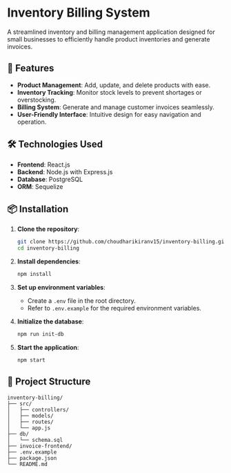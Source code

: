 # Inventory Billing System

A streamlined inventory and billing management application designed for small businesses to efficiently handle product inventories and generate invoices.

## 🚀 Features

- **Product Management**: Add, update, and delete products with ease.
- **Inventory Tracking**: Monitor stock levels to prevent shortages or overstocking.
- **Billing System**: Generate and manage customer invoices seamlessly.
- **User-Friendly Interface**: Intuitive design for easy navigation and operation.

## 🛠️ Technologies Used

- **Frontend**: React.js
- **Backend**: Node.js with Express.js
- **Database**: PostgreSQL
- **ORM**: Sequelize

## 📦 Installation

1. **Clone the repository**:

   ```bash
   git clone https://github.com/choudharikiranv15/inventory-billing.git
   cd inventory-billing
   ```

2. **Install dependencies**:

   ```bash
   npm install
   ```

3. **Set up environment variables**:

   - Create a `.env` file in the root directory.
   - Refer to `.env.example` for the required environment variables.

4. **Initialize the database**:

   ```bash
   npm run init-db
   ```

5. **Start the application**:
   ```bash
   npm start
   ```

## 📁 Project Structure

```
inventory-billing/
├── src/
│   ├── controllers/
│   ├── models/
│   ├── routes/
│   └── app.js
├── db/
│   └── schema.sql
├── invoice-frontend/
├── .env.example
├── package.json
└── README.md
```
